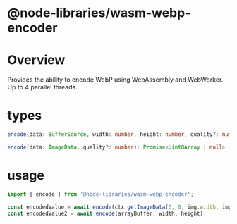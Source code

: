 # @node-libraries/wasm-webp-encoder

# Overview

Provides the ability to encode WebP using WebAssembly and WebWorker.  
Up to 4 parallel threads.

# types

```ts
encode(data: BufferSource, width: number, height: number, quality?: number): Promise<Uint8Array | null>
```

```ts
encode(data: ImageData, quality?: number): Promise<Uint8Array | null>
```

# usage

```ts
import { encode } from '@node-libraries/wasm-webp-encoder';

const encodedValue = await encode(ctx.getImageData(0, 0, img.width, img.height));
const encodedValue2 = await encode(arrayBuffer, width, height);
```
